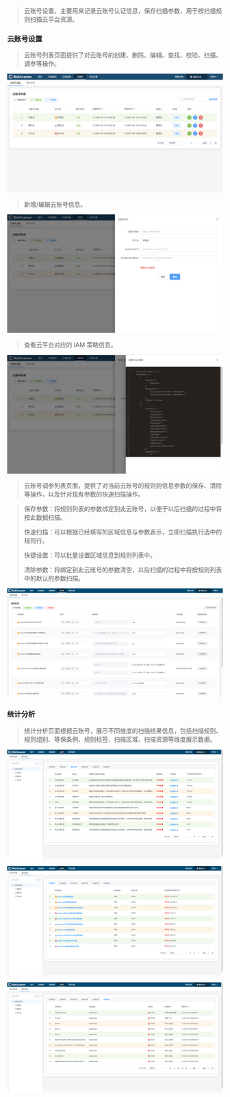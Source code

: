 > 云账号设置，主要用来记录云账号认证信息，保存扫描参数，用于按扫描规则扫描云平台资源。

### 云账号设置

> 云账号列表页面提供了对云账号的创建、删除、编辑、查找、校验、扫描、调参等操作。

![云账号设置](../img/user_manual/account/1.png)

> 新增/编辑云账号信息。

![云账号设置](../img/user_manual/account/2.png)

> 查看云平台对应的 IAM 策略信息。

![云账号设置](../img/user_manual/account/3.png)

> 云账号调参列表页面，提供了对当前云账号的规则则信息参数的保存、清除等操作，以及针对现有参数的快速扫描操作。

> 保存参数：将规则列表的参数绑定到此云账号，以便于以后扫描的过程中将按此数据扫描。
>
> 快速扫描：可以根据已经填写的区域信息与参数表示，立即扫描执行选中的规则行。
>
> 快捷设置：可以批量设置区域信息到规则列表中。
>
> 清除参数：将绑定到此云账号的参数清空，以后扫描的过程中将按规则列表中的默认的参数扫描。

![云账号设置](../img/user_manual/account/4.png)

### 统计分析

> 统计分析页面根据云账号，展示不同维度的扫描结果信息，包括扫描规则、规则组别、等保条例、规则标签、扫描区域、扫描资源等维度展示数据。

![扫描规则](../img/user_manual/account/6.png)

![等保条例](../img/user_manual/account/5.png)

![扫描资源](../img/user_manual/account/7.png)

